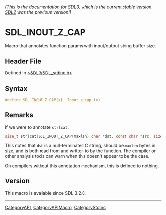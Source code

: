 ###### (This is the documentation for SDL3, which is the current stable version. [SDL2](https://wiki.libsdl.org/SDL2/) was the previous version!)
# SDL_INOUT_Z_CAP

Macro that annotates function params with input/output string buffer size.

## Header File

Defined in [<SDL3/SDL_stdinc.h>](https://github.com/libsdl-org/SDL/blob/main/include/SDL3/SDL_stdinc.h)

## Syntax

```c
#define SDL_INOUT_Z_CAP(x) _Inout_z_cap_(x)
```

## Remarks

If we were to annotate `strlcat`:

```c
size_t strlcat(SDL_INOUT_Z_CAP(maxlen) char *dst, const char *src, size_t maxlen);
```

This notes that `dst` is a null-terminated C string, should be `maxlen`
bytes in size, and is both read from and written to by the function. The
compiler or other analysis tools can warn when this doesn't appear to be
the case.

On compilers without this annotation mechanism, this is defined to nothing.

## Version

This macro is available since SDL 3.2.0.

----
[CategoryAPI](CategoryAPI), [CategoryAPIMacro](CategoryAPIMacro), [CategoryStdinc](CategoryStdinc)

